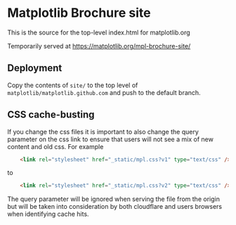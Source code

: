 # Matplotlib Brochure site

This is the source for the top-level index.html for matplotlib.org

Temporarily served at https://matplotlib.org/mpl-brochure-site/

## Deployment

Copy the contents of `site/` to the top level of
`matplotlib/matplotlib.github.com` and push to the default branch.

## CSS cache-busting

If you change the css files it is important to also change the query
parameter on the css link to ensure that users will not see a mix of new
content and old css.  For example

```html
    <link rel="stylesheet" href="_static/mpl.css?v1" type="text/css" />
```

to


```html
    <link rel="stylesheet" href="_static/mpl.css?v2" type="text/css" />
```

The query parameter will be ignored when serving the file from the origin but
will be taken into consideration by both cloudflare and users browsers when
identifying cache hits.
